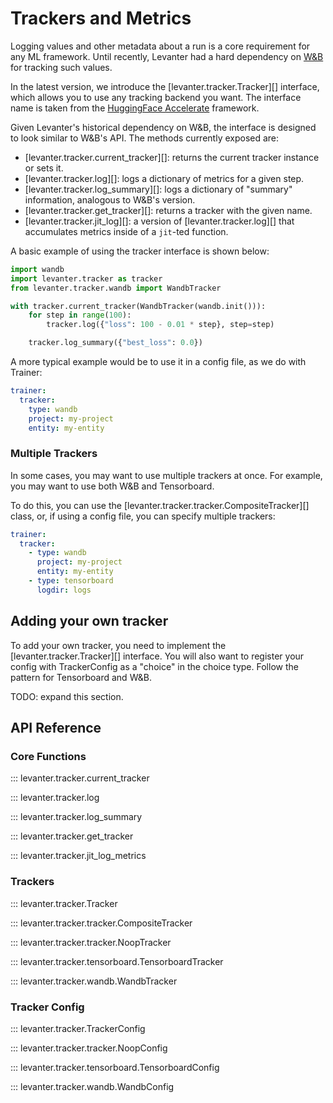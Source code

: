 # Trackers and Metrics

Logging values and other metadata about a run is a core requirement for any ML framework.
Until recently, Levanter had a hard dependency on [W&B](https://wandb.ai/site) for tracking such values.

In the latest version, we introduce the [levanter.tracker.Tracker][] interface, which allows you to use any tracking backend you want.
The interface name is taken from the [HuggingFace Accelerate](https://github.com/huggingface/accelerate/blob/0f2686c8d3e6d949c4b7efa15d7f2dee44f7ce91/src/accelerate/tracking.py#L395)
framework.

Given Levanter's historical dependency on W&B, the interface is designed to look similar to W&B's API.
The methods currently exposed are:

* [levanter.tracker.current_tracker][]: returns the current tracker instance or sets it.
* [levanter.tracker.log][]: logs a dictionary of metrics for a given step.
* [levanter.tracker.log_summary][]: logs a dictionary of "summary" information, analogous to W&B's version.
* [levanter.tracker.get_tracker][]: returns a tracker with the given name.
* [levanter.tracker.jit_log][]: a version of [levanter.tracker.log][] that accumulates metrics inside of a `jit`-ted function.

A basic example of using the tracker interface is shown below:

```python
import wandb
import levanter.tracker as tracker
from levanter.tracker.wandb import WandbTracker

with tracker.current_tracker(WandbTracker(wandb.init())):
    for step in range(100):
        tracker.log({"loss": 100 - 0.01 * step}, step=step)

    tracker.log_summary({"best_loss": 0.0})
```

A more typical example would be to use it in a config file, as we do with Trainer:

```yaml
trainer:
  tracker:
    type: wandb
    project: my-project
    entity: my-entity
```

### Multiple Trackers

In some cases, you may want to use multiple trackers at once.
For example, you may want to use both W&B and Tensorboard.

To do this, you can use the [levanter.tracker.tracker.CompositeTracker][] class, or, if using a config file, you
can specify multiple trackers:

```yaml
trainer:
  tracker:
    - type: wandb
      project: my-project
      entity: my-entity
    - type: tensorboard
      logdir: logs
```

## Adding your own tracker

To add your own tracker, you need to implement the [levanter.tracker.Tracker][] interface.
You will also want to register your config with TrackerConfig as a "choice" in the choice type.
Follow the pattern for Tensorboard and W&B.

TODO: expand this section.


## API Reference

### Core Functions

::: levanter.tracker.current_tracker

::: levanter.tracker.log

::: levanter.tracker.log_summary

::: levanter.tracker.get_tracker

::: levanter.tracker.jit_log_metrics

### Trackers

::: levanter.tracker.Tracker

::: levanter.tracker.tracker.CompositeTracker

::: levanter.tracker.tracker.NoopTracker

::: levanter.tracker.tensorboard.TensorboardTracker

::: levanter.tracker.wandb.WandbTracker

### Tracker Config

::: levanter.tracker.TrackerConfig

::: levanter.tracker.tracker.NoopConfig

::: levanter.tracker.tensorboard.TensorboardConfig

::: levanter.tracker.wandb.WandbConfig
